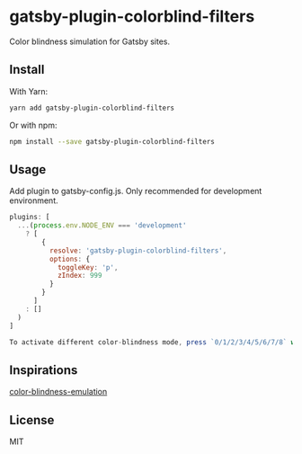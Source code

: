 # gatsby-plugin-colorblind-filters

Color blindness simulation for Gatsby sites.

## Install

With Yarn:

```bash
yarn add gatsby-plugin-colorblind-filters
```

Or with npm:

```bash
npm install --save gatsby-plugin-colorblind-filters
```

## Usage

Add plugin to gatsby-config.js. Only recommended for development environment.

```js
plugins: [
  ...(process.env.NODE_ENV === 'development'
    ? [
        {
          resolve: 'gatsby-plugin-colorblind-filters',
          options: {
            toggleKey: 'p',
            zIndex: 999
          }
        }
      ]
    : []
  )
]

To activate different color-blindness mode, press `0/1/2/3/4/5/6/7/8` while holding `p`  in development. Works best in Chrome.
```

## Inspirations

[color-blindness-emulation](https://github.com/hail2u/color-blindness-emulation)

## License

MIT

